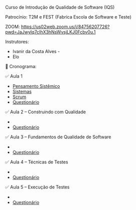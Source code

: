 Curso de Introdução de Qualidade de Software (IQS)

Patrocínio: T2M e FEST (Fabrica Escola de Software e Teste)

ZOOM:
https://us02web.zoom.us/j/84756207726?pwd=JaJwyIq7cIhX3hNsWvsjLKJ0Fcbv0u.1

Instrutores:
- Ivanir da Costa Alves - 
- Elo

📅 Cronograma:

✅ Aula 1

- [Pensamento Sistêmico](./Aula1/pensamento-sistemico/fundamentos.md)
- [Sistemas](./Aula1/sistema/sistema.md)
- [Scrum](./Aula1/scrum/scrum.md)
- [Questionário](./Aula1/questionario.md)

✅ Aula 2 – Construindo com Qualidade

- 
- [Questionário](./Aula2/questionario.md)

✅ Aula 3 – Fundamentos de Qualidade de Software

-
- [Questionário](./Aula3/questionario.md)

✅ Aula 4 – Técnicas de Testes

-
- [Questionário](./Aula4/questionario.md)

✅ Aula 5 – Execução de Testes

-
- [Questionário](./Aula5/questionario.md)